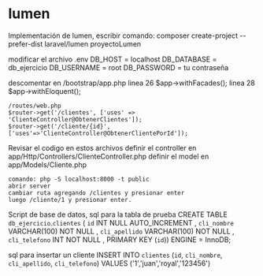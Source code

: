 # lumen
Implementación de lumen, escribir comando: 
		composer create-project --prefer-dist laravel/lumen proyectoLumen
	
modificar el archivo .env
		DB_HOST = localhost
		DB_DATABASE = db_ejercicio
		DB_USERNAME = root
		DB_PASSWORD = tu contraseña
	
descomentar en /bootstrap/app.php 
		linea 26 $app->withFacades();
		linea 28 $app->withEloquent();

	/routes/web.php	
	$router->get('/clientes', ['uses' => 'ClienteController@ObtenerClientes']);
	$router->get('/cliente/{id}', ['uses'=>'ClienteController@ObtenerClientePorId']);
	
Revisar el codigo en estos archivos
	definir el controller en app/Http/Controllers/ClienteController.php
	definir el model en app/Models/Cliente.php
	
	comando: php -S localhost:8000 -t public
	abrir server
	cambiar ruta agregando /clientes y presionar enter
	luego /cliente/1 y presionar enter.
	
Script de base de datos, sql para la tabla de prueba
		CREATE TABLE `db_ejercicio`.`clientes` ( `id` INT NULL AUTO_INCREMENT , `cli_nombre` 
		VARCHAR(100) NOT NULL , `cli_apellido` VARCHAR(100) NOT NULL , `cli_telefono` INT NOT NULL , 
		PRIMARY KEY (`id`)) ENGINE = InnoDB;
	
sql para insertar un cliente
		INSERT INTO `clientes`
			(`id`, `cli_nombre`, `cli_apellido`, `cli_telefono`) 
		VALUES 
			('1','juan','royal','123456')
